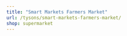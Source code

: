 ```yaml
---
title: "Smart Markets Farmers Market"
url: /tysons/smart-markets-farmers-market/
shop: supermarket
---
```


